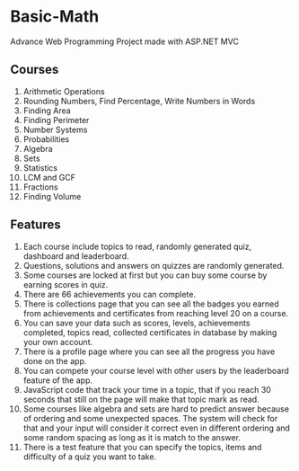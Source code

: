 # Basic-Math
Advance Web Programming Project made with ASP.NET MVC

## Courses
1. Arithmetic Operations
2. Rounding Numbers, Find Percentage, Write Numbers in Words
3. Finding Area
4. Finding Perimeter
5. Number Systems
6. Probabilities
7. Algebra
8. Sets
9. Statistics
10. LCM and GCF
11. Fractions
12. Finding Volume
## Features
1. Each course include topics to read, randomly generated quiz, dashboard and leaderboard.
2. Questions, solutions and answers on quizzes are randomly generated.
3. Some courses are locked at first but you can buy some course by earning scores in quiz.
4. There are 66 achievements you can complete.
5. There is collections page that you can see all the badges you earned from achievements and certificates from reaching level 20 on a course.
6. You can save your data such as scores, levels, achievements completed, topics read, collected certificates in database by making your own account.
7. There is a profile page where you can see all the progress you have done on the app.
8. You can compete your course level with other users by the leaderboard feature of the app.
9. JavaScript code that track your time in a topic, that if you reach 30 seconds that still on the page will make that topic mark as read.
10. Some courses like algebra and sets are hard to predict answer because of ordering and some unexpected spaces. The system will check for that and your input will consider it correct even in different ordering and some random spacing as long as it is match to the answer.
11. There is a test feature that you can specify the topics, items and difficulty of a quiz you want to take.

